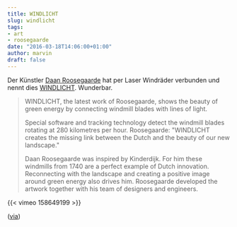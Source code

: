 ```yaml
---
title: WINDLICHT
slug: windlicht
tags:
- art
- roosegaarde
date: "2016-03-18T14:06:00+01:00"
author: marvin
draft: false
---
```

Der Künstler [Daan Roosegaarde](https://en.wikipedia.org/wiki/Daan_Roosegaarde) hat per Laser Windräder verbunden und nennt dies [WINDLICHT](https://www.studioroosegaarde.net/project/windlicht/info/). Wunderbar.

> WINDLICHT, the latest work of Roosegaarde, shows the beauty of green energy by connecting windmill blades with lines of light.
>
> Special software and tracking technology detect the windmill blades rotating at 280 kilometres per hour. Roosegaarde: "WINDLICHT creates the missing link between the Dutch and the beauty of our new landscape."
>
> Daan Roosegaarde was inspired by Kinderdijk. For him these windmills from 1740 are a perfect example of Dutch innovation. Reconnecting with the landscape and creating a positive image around green energy also drives him. Roosegaarde developed the artwork together with his team of designers and engineers.

{{< vimeo 158649199 >}}

([via](http://www.nerdcore.de/2016/03/17/windlicht-laser-connected-windmills/))